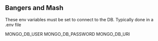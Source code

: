 ## Bangers and Mash

These env variables must be set to connect to the DB. Typically done in a .env file

MONGO_DB_USER
MONGO_DB_PASSWORD
MONGO_DB_URI
